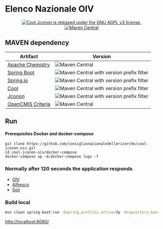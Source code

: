 # Elenco Nazionale OIV
<p align="center">
  <a href="https://github.com/consiglionazionaledellericerche/cool-jconon-oiv/blob/master/LICENSE">
    <img src="https://img.shields.io/badge/License-AGPL%20v3-blue.svg" alt="Cool Jconon is released under the GNU AGPL v3 license." />
  </a>
  <a href="https://mvnrepository.com/artifact/it.cnr.si/cool-jconon-oiv">
    <img alt="Maven Central" src="https://img.shields.io/maven-central/v/it.cnr.si/cool-jconon-oiv.svg?style=flat" alt="Current version on maven central.">
  </a>
</p>


## MAVEN dependency
|Artifact| Version |
|---|---|
|[Apache Chemistry](https://chemistry.apache.org/java/opencmis.html)| ![Maven Central](https://img.shields.io/maven-central/v/org.apache.chemistry.opencmis/chemistry-opencmis-client-impl.svg)|
|[Spring Boot](https://spring.io/projects/spring-boot)| ![Maven Central with version prefix filter](https://img.shields.io/maven-central/v/org.springframework.boot/spring-boot/2.1.6.RELEASE.svg) |
|[Spring.io](https://spring.io/)| ![Maven Central with version prefix filter](https://img.shields.io/maven-central/v/org.springframework/spring-context/5.1.8.RELEASE.svg) |
|[Cool](https://github.com/consiglionazionaledellericerche/cool) | ![Maven Central with version prefix filter](https://img.shields.io/maven-central/v/it.cnr.si.cool/cool-parent/3.1.65.svg)|
|[Jconon](https://github.com/consiglionazionaledellericerche/cool-jconon) | ![Maven Central with version prefix filter](https://img.shields.io/maven-central/v/it.cnr.si.cool.jconon/cool-jconon-parent/4.2.65.svg)|
|[OpenCMIS Criteria](https://mvnrepository.com/artifact/it.cnr.si/opencmis-criteria) | ![Maven Central](https://img.shields.io/maven-central/v/it.cnr.si/opencmis-criteria.svg)|


## Run

#### Prerequisites Docker and docker-compose
```
git clone https://github.com/consiglionazionaledellericerche/cool-jconon-oiv.git
cd cool-jconon-oiv/docker-compose
docker-compose up -d;docker-compose logs -f
```
### Normally after 120 seconds the application responds

* [OIV](http://localhost/)
* [Alfresco](http://localhost/alfresco)
* [Solr](http://localhost/solr4)

### Build local

```bash
mvn clean spring-boot:run -Dspring.profiles.active=fp -Drepository.base.url=http://localhost:9080/alfresco/
```

<http://localhost:8080/>
